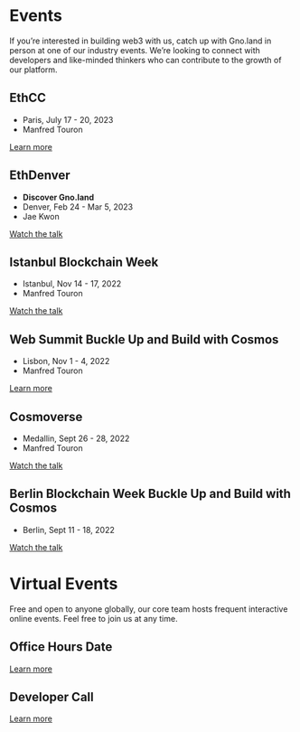 # Events

If you’re interested in building web3 with us, catch up with Gno.land in person at one of our industry events. We’re looking to connect with developers and like-minded thinkers who can contribute to the growth of our platform.

<div class="columns-3">
<div>

## EthCC

- Paris, July 17 - 20, 2023
- Manfred Touron

[Learn more](/)

</div>
<div>

## EthDenver

- **Discover Gno.land**
- Denver, Feb 24 - Mar 5, 2023
- Jae Kwon

[Watch the talk](/)

</div>
<div>

## Istanbul Blockchain Week

- Istanbul, Nov 14 - 17, 2022
- Manfred Touron

[Watch the talk](/)

</div>
<div>

## Web Summit Buckle Up and Build with Cosmos

- Lisbon, Nov 1 - 4, 2022
- Manfred Touron

[Learn more](/)

</div>
<div>

## Cosmoverse

- Medallin, Sept 26 - 28, 2022
- Manfred Touron

[Watch the talk](/)

</div>
<div>

## Berlin Blockchain Week Buckle Up and Build with Cosmos

- Berlin, Sept 11 - 18, 2022

[Watch the talk](/)

</div>
</div>

<div class="jumbotron">

# Virtual Events

Free and open to anyone globally, our core team hosts frequent interactive online events. Feel free to join us at any time.

<div class="columns-3">
<div>

## Office Hours Date

[Learn more](/)

</div>

<div>

## Developer Call

[Learn more](/)

</div>
</div>

</div>
